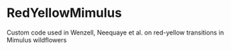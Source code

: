 # RedYellowMimulus
Custom code used in Wenzell, Neequaye et al. on red-yellow transitions in Mimulus wildflowers
